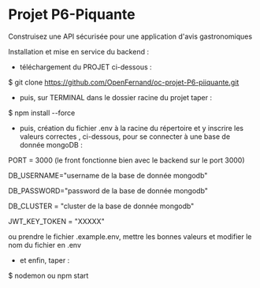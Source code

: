 # Projet P6-Piquante

Construisez une API sécurisée pour une application d'avis gastronomiques

Installation et mise en service du backend :

- téléchargement du PROJET ci-dessous :

$ git clone https://github.com/OpenFernand/oc-projet-P6-piiquante.git 

- puis, sur TERMINAL dans le dossier racine du projet taper :

$ npm install --force

- puis, création du fichier .env à la racine du répertoire et y inscrire les valeurs correctes , ci-dessous, pour se connecter à une base de donnée mongoDB :

PORT = 3000 (le front fonctionne bien avec le backend sur le port 3000)

DB_USERNAME="username de la base de donnée mongodb"

DB_PASSWORD="password de la base de donnée mongodb"

DB_CLUSTER = "cluster de la base de donnée mongodb"

JWT_KEY_TOKEN = "XXXXX"

ou prendre le fichier .example.env, mettre les bonnes valeurs et modifier le nom du fichier en .env

- et enfin, taper :

$ nodemon ou npm start
